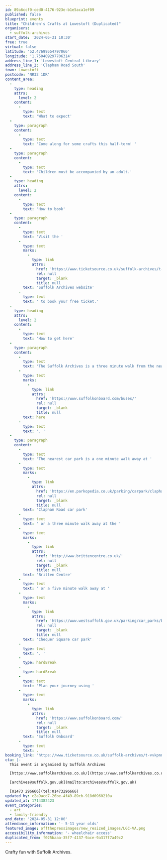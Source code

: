 ```yaml
---
id: 89a6ccf0-ced0-4176-923e-b1e5aca1ef09
published: false
blueprint: events
title: "Children's Crafts at Lowestoft (Duplicated)"
organisers:
  - suffolk-archives
start_date: '2024-05-31 10:30'
free: true
virtual: false
latitude: '52.47699554797066'
longitude: '1.750409297706314'
address_line_1: 'Lowestoft Central Library'
address_line_2: 'Clapham Road South'
town: Lowestoft
postcode: 'NR32 1DR'
content_area:
  -
    type: heading
    attrs:
      level: 2
    content:
      -
        type: text
        text: 'What to expect'
  -
    type: paragraph
    content:
      -
        type: text
        text: 'Come along for some crafts this half-term! '
  -
    type: paragraph
    content:
      -
        type: text
        text: 'Children must be accompanied by an adult.'
  -
    type: heading
    attrs:
      level: 2
    content:
      -
        type: text
        text: 'How to book'
  -
    type: paragraph
    content:
      -
        type: text
        text: 'Visit the '
      -
        type: text
        marks:
          -
            type: link
            attrs:
              href: 'https://www.ticketsource.co.uk/suffolk-archives/t-vvkpnny'
              rel: null
              target: _blank
              title: null
        text: 'Suffolk Archives website'
      -
        type: text
        text: ' to book your free ticket.'
  -
    type: heading
    attrs:
      level: 2
    content:
      -
        type: text
        text: 'How to get here'
  -
    type: paragraph
    content:
      -
        type: text
        text: 'The Suffolk Archives is a three minute walk from the nearest bus stop - see the latest bus timetables '
      -
        type: text
        marks:
          -
            type: link
            attrs:
              href: 'https://www.suffolkonboard.com/buses/'
              rel: null
              target: _blank
              title: null
        text: here
      -
        type: text
        text: '. '
  -
    type: paragraph
    content:
      -
        type: text
        text: 'The nearest car park is a one minute walk away at '
      -
        type: text
        marks:
          -
            type: link
            attrs:
              href: 'https://en.parkopedia.co.uk/parking/carpark/clapham_road/nr32/east_suffolk/?arriving=202404290900&leaving=202404291100'
              rel: null
              target: _blank
              title: null
        text: 'Clapham Road car park'
      -
        type: text
        text: ' or a three minute walk away at the '
      -
        type: text
        marks:
          -
            type: link
            attrs:
              href: 'http://www.brittencentre.co.uk/'
              rel: null
              target: _blank
              title: null
        text: 'Britten Centre'
      -
        type: text
        text: ' or a five minute walk away at '
      -
        type: text
        marks:
          -
            type: link
            attrs:
              href: 'https://www.westsuffolk.gov.uk/parking/car_parks/bse_car_parks/chequer-square-car-park.cfm'
              rel: null
              target: _blank
              title: null
        text: 'Chequer Square car park'
      -
        type: text
        text: '. '
      -
        type: hardBreak
      -
        type: hardBreak
      -
        type: text
        text: 'Plan your journey using '
      -
        type: text
        marks:
          -
            type: link
            attrs:
              href: 'https://www.suffolkonboard.com/'
              rel: null
              target: _blank
              title: null
        text: 'Suffolk Onboard'
      -
        type: text
        text: .
booking_link: 'https://www.ticketsource.co.uk/suffolk-archives/t-vvkpnny'
cta: |-
  This event is organised by Suffolk Archives

  [https://www.suffolkarchives.co.uk/](https://www.suffolkarchives.co.uk/)

  [archives@suffolk.gov.uk](mailto:archives@suffolk.gov.uk)

  [01473 296666](tel:01473296666)
updated_by: c2a9acd7-26be-4f49-89cb-918d0960210a
updated_at: 1714382423
event_categories:
  - art
  - family-friendly
end_date: '2024-05-31 12:00'
attendance_information: '- 5-11 year olds'
featured_image: offthepressimages/new_resized_images/LGC-VA.png
accessibility_information: '- wheelchair access'
duplicated_from: f025baaa-35f7-4137-9ace-9a317f7a49c2
---
```

Crafty fun with Suffolk Archives.